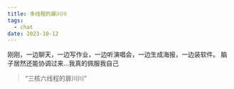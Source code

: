 ```yaml
---
title: 多线程的扉川川
tags:
  - chat
date: 2023-10-12
---
```

刚刚，一边聊天，一边写作业，一边听演唱会，一边生成海报，一边装软件。
脑子居然还能协调过来...我真的佩服我自己

> “三核六线程的扉川川”
